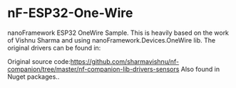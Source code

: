 # nF-ESP32-One-Wire

nanoFramework ESP32 OneWire Sample. This is heavily based on the work of Vishnu Sharma and using nanoFramework.Devices.OneWire lib.
The original drivers can be found in:

Original source code:https://github.com/sharmavishnu/nf-companion/tree/master/nf-companion-lib-drivers-sensors
Also found in Nuget packages..
